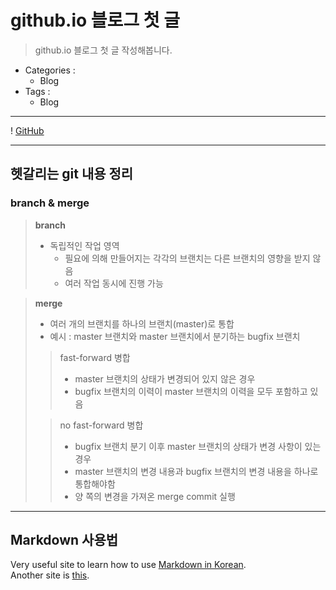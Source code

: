 # github.io 블로그 첫 글
> github.io 블로그 첫 글 작성해봅니다.
* Categories :
  + Blog
* Tags :
  + Blog

* * *

! [GitHub](/Users/narinhan/Desktop/github.jpg "GitHub Logo")

* * *

## 헷갈리는 git 내용 정리
### branch & merge
> **branch**
> * 독립적인 작업 영역
>   + 필요에 의해 만들어지는 각각의 브랜치는 다른 브랜치의 영향을 받지 않음
>   + 여러 작업 동시에 진행 가능

> **merge**
> * 여러 개의 브랜치를 하나의 브랜치(master)로 통합
> * 예시 : master 브랜치와 master 브랜치에서 분기하는 bugfix 브랜치
> 
> > fast-forward 병합
> > * master 브랜치의 상태가 변경되어 있지 않은 경우
> > * bugfix 브랜치의 이력이 master 브랜치의 이력을 모두 포함하고 있음
>
> > no fast-forward 병합
> > * bugfix 브랜치 분기 이후 master 브랜치의 상태가 변경 사항이 있는 경우
> > * master 브랜치의 변경 내용과 bugfix 브랜치의 변경 내용을 하나로 통합해야함
> > * 양 쪽의 변경을 가져온 merge commit 실행

* * *

## Markdown 사용법

Very useful site to learn how to use [Markdown in Korean](https://gist.github.com/ihoneymon/652be052a0727ad59601#this-is-a-h3-1).   
Another site is [this](https://www.markdownguide.org/basic-syntax/).
